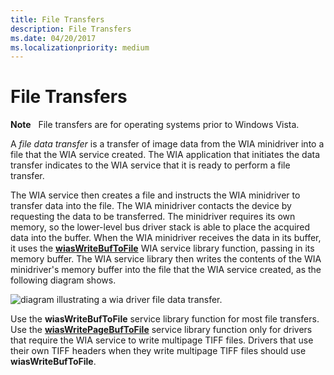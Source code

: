 ```yaml
---
title: File Transfers
description: File Transfers
ms.date: 04/20/2017
ms.localizationpriority: medium
---
```


# File Transfers





**Note**   File transfers are for operating systems prior to Windows Vista.

 

A *file data transfer* is a transfer of image data from the WIA minidriver into a file that the WIA service created. The WIA application that initiates the data transfer indicates to the WIA service that it is ready to perform a file transfer.

The WIA service then creates a file and instructs the WIA minidriver to transfer data into the file. The WIA minidriver contacts the device by requesting the data to be transferred. The minidriver requires its own memory, so the lower-level bus driver stack is able to place the acquired data into the buffer. When the WIA minidriver receives the data in its buffer, it uses the [**wiasWriteBufToFile**](/windows-hardware/drivers/ddi/wiamdef/nf-wiamdef-wiaswritebuftofile) WIA service library function, passing in its memory buffer. The WIA service library then writes the contents of the WIA minidriver's memory buffer into the file that the WIA service created, as the following diagram shows.

![diagram illustrating a wia driver file data transfer.](images/wia-imagedatafile.png)

Use the **wiasWriteBufToFile** service library function for most file transfers. Use the [**wiasWritePageBufToFile**](/windows-hardware/drivers/ddi/wiamdef/nf-wiamdef-wiaswritepagebuftofile) service library function only for drivers that require the WIA service to write multipage TIFF files. Drivers that use their own TIFF headers when they write multipage TIFF files should use **wiasWriteBufToFile**.

 

